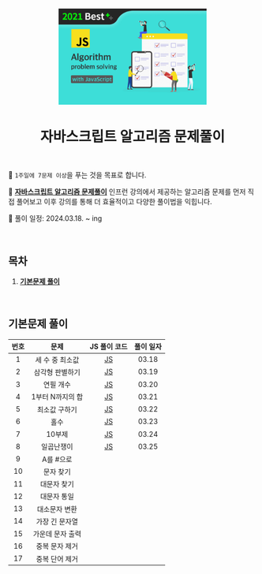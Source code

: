 <div align="center">
  <br />
  <img src="./readme_assets/thumbnail-js-algorithm.png" alt="JS Algorithm" width="300px" />
  <br />
  <h1>자바스크립트 알고리즘 문제풀이</h1>
  <br />
</div>

🎯 `1주일에 7문제 이상`을 푸는 것을 목표로 합니다.

🎯 **[자바스크립트 알고리즘 문제풀이](https://www.inflearn.com/course/%EC%9E%90%EB%B0%94%EC%8A%A4%ED%81%AC%EB%A6%BD%ED%8A%B8-%EC%95%8C%EA%B3%A0%EB%A6%AC%EC%A6%98-%EB%AC%B8%EC%A0%9C%ED%92%80%EC%9D%B4)** 인프런 강의에서 제공하는 알고리즘 문제를 먼저 직접 풀어보고 이후 강의를 통해 더 효율적이고 다양한 풀이법을 익힙니다.

📅 풀이 일정: 2024.03.18. ~ ing

<br />

## 목차

1. [**기본문제 풀이**](#1)

<br />

<div id="1"></div>

## 기본문제 풀이

| 번호 |       문제       |                                                       JS 풀이 코드                                                       | 풀이 일자 |
| :--: | :--------------: | :----------------------------------------------------------------------------------------------------------------------: | :-------: |
|  1   | 세 수 중 최소값  |  [JS](https://github.com/misung-dev/inflearn-algorithm-solving-with-js/blob/main/section1/1-lowest-of-three-numbers.js)  |   03.18   |
|  2   | 삼각형 판별하기  |    [JS](https://github.com/misung-dev/inflearn-algorithm-solving-with-js/blob/main/section1/2-identify-triangles.js)     |   03.19   |
|  3   |    연필 개수     |     [JS](https://github.com/misung-dev/inflearn-algorithm-solving-with-js/blob/main/section1/3-number-of-pencils.js)     |   03.20   |
|  4   | 1부터 N까지의 합 |      [JS](https://github.com/misung-dev/inflearn-algorithm-solving-with-js/blob/main/section1/4-sum-from-1-to-n.js)      |   03.21   |
|  5   |  최소값 구하기   | [JS](https://github.com/misung-dev/inflearn-algorithm-solving-with-js/blob/main/section1/5-finding-the-minimum-value.js) |   03.22   |
|  6   |       홀수       |        [JS](https://github.com/misung-dev/inflearn-algorithm-solving-with-js/blob/main/section1/6-odd-numbers.js)        |   03.23   |
|  7   |      10부제      |       [JS](https://github.com/misung-dev/inflearn-algorithm-solving-with-js/blob/main/section1/7-10-subtitles.js)        |   03.24   |
|  8   |    일곱난쟁이    |       [JS](https://github.com/misung-dev/inflearn-algorithm-solving-with-js/blob/main/section1/8-seven-dwarfs.js)        |   03.25   |
|  9   |    A를 #으로     |                                                                                                                          |           |
|  10  |    문자 찾기     |                                                                                                                          |           |
|  11  |   대문자 찾기    |                                                                                                                          |           |
|  12  |   대문자 통일    |                                                                                                                          |           |
|  13  |  대소문자 변환   |                                                                                                                          |           |
|  14  |  가장 긴 문자열  |                                                                                                                          |           |
|  15  | 가운데 문자 출력 |                                                                                                                          |           |
|  16  |  중복 문자 제거  |                                                                                                                          |           |
|  17  |  중복 단어 제거  |                                                                                                                          |           |

<br />
